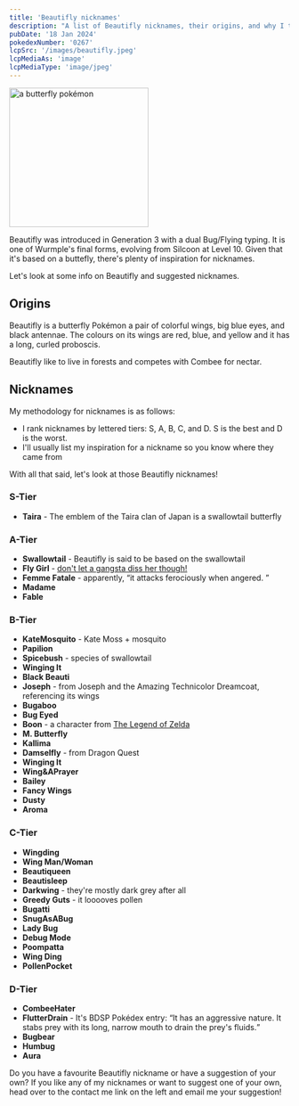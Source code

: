 ```yaml
---
title: 'Beautifly nicknames'
description: "A list of Beautifly nicknames, their origins, and why I think they're cool."
pubDate: '18 Jan 2024'
pokedexNumber: '0267'
lcpSrc: '/images/beautifly.jpeg'
lcpMediaAs: 'image'
lcpMediaType: 'image/jpeg'
---
```


<div class="img-center"><img src="/images/beautifly.jpeg" width="250px" height="250px" alt="a butterfly pokémon"></div>

Beautifly was introduced in Generation 3 with a dual Bug/Flying typing. It is one of Wurmple's final forms, evolving from Silcoon at Level 10. Given that it's based on a buttefly, there's plenty of inspiration for nicknames.

Let's look at some info on Beautifly and suggested nicknames.

## Origins

Beautifly is a butterfly Pokémon a pair of colorful wings, big blue eyes, and black antennae. The colours on its wings are red, blue, and yellow and it has a long, curled proboscis.

Beautifly like to live in forests and competes with Combee for nectar.

## Nicknames

My methodology for nicknames is as follows:

* I rank nicknames by lettered tiers: S, A, B, C, and D. S is the best and D is the worst.
* I'll usually list my inspiration for a nickname so you know where they came from

With all that said, let's look at those Beautifly nicknames!

### S-Tier

* **Taira** - The emblem of the Taira clan of Japan is a swallowtail butterfly

### A-Tier

* **Swallowtail** - Beautifly is said to be based on the swallowtail
* **Fly Girl** - [don't let a gangsta diss her though!](https://www.youtube.com/watch?v=3sH95YrJKEI)
* **Femme Fatale** - apparently, <q cite="https://bulbapedia.bulbagarden.net/wiki/Beautifly_(Pok%C3%A9mon)#Pok.C3.A9dex_entries_2">it attacks ferociously when angered. </q>
* **Madame**
* **Fable**

### B-Tier

* **KateMosquito** - Kate Moss + mosquito
* **Papilion**
* **Spicebush** - species of swallowtail
* **Winging It**
* **Black Beauti**
* **Joseph** - from Joseph and the Amazing Technicolor Dreamcoat, referencing its wings
* **Bugaboo**
* **Bug Eyed**
* **Boon** - a character from [The Legend of Zelda](/nicknames/themes/legend-of-zelda/)
* **M. Butterfly**
* **Kallima**
* **Damselfly** - from Dragon Quest
* **Winging It**
* **Wing&APrayer**
* **Bailey**
* **Fancy Wings**
* **Dusty**
* **Aroma**

### C-Tier

* **Wingding**
* **Wing Man/Woman**
* **Beautiqueen**
* **Beautisleep**
* **Darkwing** - they're mostly dark grey after all
* **Greedy Guts** - it looooves pollen
* **Bugatti**
* **SnugAsABug**
* **Lady Bug**
* **Debug Mode**
* **Poompatta**
* **Wing Ding**
* **PollenPocket**

### D-Tier

* **CombeeHater**
* **FlutterDrain** - It's BDSP Pokédex entry: <q>It has an aggressive nature. It stabs prey with its long, narrow mouth to drain the prey's fluids.</q>
* **Bugbear**
* **Humbug**
* **Aura**

Do you have a favourite Beautifly nickname or have a suggestion of your own? If you like any of my nicknames or want to suggest one of your own, head over to the contact me link on the left and email me your suggestion!